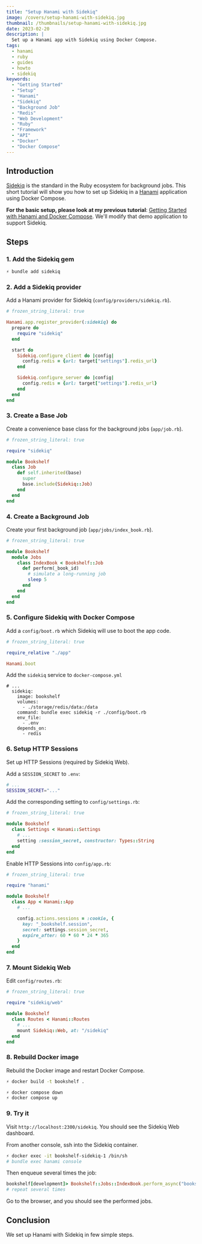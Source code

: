 ```yaml
---
title: "Setup Hanami with Sidekiq"
image: /covers/setup-hanami-with-sidekiq.jpg
thumbnail: /thumbnails/setup-hanami-with-sidekiq.jpg
date: 2023-02-20
description: |
  Set up a Hanami app with Sidekiq using Docker Compose.
tags:
  - hanami
  - ruby
  - guides
  - howto
  - sidekiq
keywords:
  - "Getting Started"
  - "Setup"
  - "Hanami"
  - "Sidekiq"
  - "Background Job"
  - "Redis"
  - "Web Development"
  - "Ruby"
  - "Framework"
  - "API"
  - "Docker"
  - "Docker Compose"
---
```


## Introduction

[Sidekiq](https://sidekiq.org/) is the standard in the Ruby ecosystem for background jobs.
This short tutorial will show you how to set up Sidekiq in a [Hanami](https://hanamirb.org/) application using Docker Compose.

**For the basic setup, please look at my previous tutorial**: [Getting Started with Hanami and Docker Compose](/2023/02/13/getting-started-with-hanami-and-docker-compose/).
We'll modify that demo application to support Sidekiq.

## Steps

### 1. Add the Sidekiq gem

```bash
⚡ bundle add sidekiq
```

### 2. Add a Sidekiq provider

Add a Hanami provider for Sidekiq (`config/providers/sidekiq.rb`).

```ruby
# frozen_string_literal: true

Hanami.app.register_provider(:sidekiq) do
  prepare do
    require "sidekiq"
  end

  start do
    Sidekiq.configure_client do |config|
      config.redis = {url: target["settings"].redis_url}
    end

    Sidekiq.configure_server do |config|
      config.redis = {url: target["settings"].redis_url}
    end
  end
end
```

### 3. Create a Base Job

Create a convenience base class for the background jobs (`app/job.rb`).

```ruby
# frozen_string_literal: true

require "sidekiq"

module Bookshelf
  class Job
    def self.inherited(base)
      super
      base.include(Sidekiq::Job)
    end
  end
end
```

### 4. Create a Background Job

Create your first background job (`app/jobs/index_book.rb`).

```ruby
# frozen_string_literal: true

module Bookshelf
  module Jobs
    class IndexBook < Bookshelf::Job
      def perform(_book_id)
        # simulate a long-running job
        sleep 5
      end
    end
  end
end
```

### 5. Configure Sidekiq with Docker Compose

Add a `config/boot.rb` which Sidekiq will use to boot the app code.

```ruby
# frozen_string_literal: true

require_relative "./app"

Hanami.boot
```

Add the `sidekiq` service to `docker-compose.yml`

```
# ...
  sidekiq:
    image: bookshelf
    volumes:
      - ./storage/redis/data:/data
    command: bundle exec sidekiq -r ./config/boot.rb
    env_file:
      - .env
    depends_on:
      - redis
```

### 6. Setup HTTP Sessions

Set up HTTP Sessions (required by Sidekiq Web).

Add a `SESSION_SECRET` to `.env`:

```bash
# ...
SESSION_SECRET="..."
```

Add the corresponding setting to `config/settings.rb`:

```ruby
# frozen_string_literal: true

module Bookshelf
  class Settings < Hanami::Settings
    # ...
    setting :session_secret, constructor: Types::String
  end
end
```

Enable HTTP Sessions into `config/app.rb`:

```ruby
# frozen_string_literal: true

require "hanami"

module Bookshelf
  class App < Hanami::App
    # ...

    config.actions.sessions = :cookie, {
      key: "_bookshelf.session",
      secret: settings.session_secret,
      expire_after: 60 * 60 * 24 * 365
    }
  end
end
```

### 7. Mount Sidekiq Web

Edit `config/routes.rb`:

```ruby
# frozen_string_literal: true

require "sidekiq/web"

module Bookshelf
  class Routes < Hanami::Routes
    # ...
    mount Sidekiq::Web, at: "/sidekiq"
  end
end
```

### 8. Rebuild Docker image

Rebuild the Docker image and restart Docker Compose.

```bash
⚡ docker build -t bookshelf .
```

```bash
⚡ docker compose down
⚡ docker compose up
```

### 9. Try it

Visit `http://localhost:2300/sidekiq`. You should see the Sidekiq Web dashboard.

From another console, ssh into the Sidekiq container.

```bash
⚡ docker exec -it bookshelf-sidekiq-1 /bin/sh
# bundle exec hanami console
```

Then enqueue several times the job:

```ruby
bookshelf[development]> Bookshelf::Jobs::IndexBook.perform_async("books:123")
# repeat several times
```

Go to the browser, and you should see the performed jobs.

## Conclusion

We set up Hanami with Sidekiq in few simple steps.
